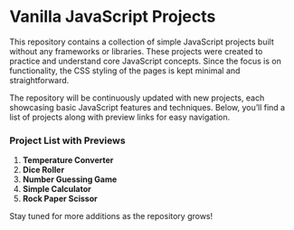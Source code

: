 # **Vanilla JavaScript Projects**  

This repository contains a collection of simple JavaScript projects built without any frameworks or libraries. These projects were created to practice and understand core JavaScript concepts. Since the focus is on functionality, the CSS styling of the pages is kept minimal and straightforward.  

The repository will be continuously updated with new projects, each showcasing basic JavaScript features and techniques. Below, you’ll find a list of projects along with preview links for easy navigation.  

### **Project List with Previews**  
1. **Temperature Converter** 
2. **Dice Roller** 
3. **Number Guessing Game** 
4. **Simple Calculator**
5. **Rock Paper Scissor**  

Stay tuned for more additions as the repository grows!  
